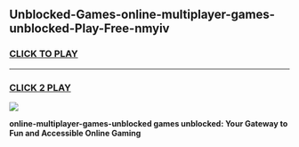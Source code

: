 
## Unblocked-Games-online-multiplayer-games-unblocked-Play-Free-nmyiv
<h3>
<a href="https://premium76.site?title=online-multiplayer-games-unblocked&ref=21A">CLICK TO PLAY</a></h3>
<hr>

<h3>
<a href="https://premium76.site?title=online-multiplayer-games-unblocked&ref=21A">CLICK 2 PLAY</a>
  
</h3>

<a href="https://premium76.site?title=online-multiplayer-games-unblocked&ref=21A"><img src="https://clearcache.store/games.png"></a>


**online-multiplayer-games-unblocked games unblocked: Your Gateway to Fun and Accessible Online Gaming**
